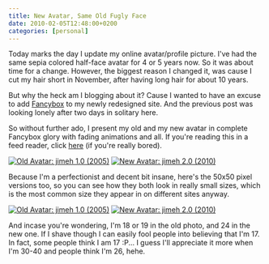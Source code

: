 ```yaml
---
title: New Avatar, Same Old Fugly Face
date: 2010-02-05T12:48:00+0200
categories: [personal]
---
```


Today marks the day I update my online avatar/profile picture. I've had the same sepia colored half-face avatar for 4 or 5 years now. So it was about time for a change. However, the biggest reason I changed it, was cause I cut my hair short in November, after having long hair for about 10 years.

But why the heck am I blogging about it? Cause I wanted to have an excuse to add [Fancybox][] to my newly redesigned site. And the previous post was looking lonely after two days in solitary here.

So without further ado, I present my old and my new avatar in complete Fancybox glory with fading animations and all. If you're reading this in a feed reader, click <a href="http://jimeh.me/blog{{ page.url }}">here</a> (if you're really bored).

<p class="thumbs">
    <a href="http://files.jimeh.me/.blog/jimeh_1.0_large-20100205-042133.jpg" class="fancybox" rel="2010-02-05-avatar"><img src="http://files.jimeh.me/.blog/jimeh_1.0-20100205-034118.png" alt="Old Avatar: jimeh 1.0 (2005)" /></a>
    <a href="http://files.jimeh.me/.blog/jimeh_2.0_large-20100205-042205.jpg" class="fancybox" rel="2010-02-05-avatar"><img src="http://files.jimeh.me/.blog/jimeh_2.0-20100205-034010.png" alt="New Avatar: jimeh 2.0 (2010)" /></a>
</p>

Because I'm a perfectionist and decent bit insane, here's the 50x50 pixel versions too, so you can see how they both look in really small sizes, which is the most common size they appear in on different sites anyway.

<p class="thumbs">
    <a href="http://files.jimeh.me/.blog/jimeh_1.0_large-20100205-042133.jpg" class="fancybox no-title" rel="2010-02-05-avatar-s"><img src="http://files.jimeh.me/.blog/jimeh_1.0_small-20100205-070219.jpg" alt="Old Avatar: jimeh 1.0 (2005)" /></a>
    <a href="http://files.jimeh.me/.blog/jimeh_2.0_large-20100205-042205.jpg" class="fancybox no-title" rel="2010-02-05-avatar-s"><img src="http://files.jimeh.me/.blog/jimeh_2.0_small-20100205-070251.jpg" alt="New Avatar: jimeh 2.0 (2010)" /></a>
</p>

And incase you're wondering, I'm 18 or 19 in the old photo, and 24 in the new one. If I shave though I can easily fool people into believing that I'm 17. In fact, some people think I am 17 :P... I guess I'll appreciate it more when I'm 30-40 and people think I'm 26, hehe.


[fancybox]: http://fancybox.net/
